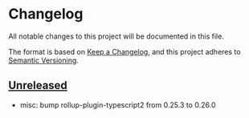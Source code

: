 # Changelog

All notable changes to this project will be documented in this file.

The format is based on [Keep a Changelog](https://keepachangelog.com/en/1.0.0/),
and this project adheres to [Semantic Versioning](https://semver.org/spec/v2.0.0.html).

## [Unreleased]

- misc: bump rollup-plugin-typescript2 from 0.25.3 to 0.26.0

[Unreleased]: https://github.com/iadvize/foldable-helpers-library/compare/v0.0.0...HEAD
